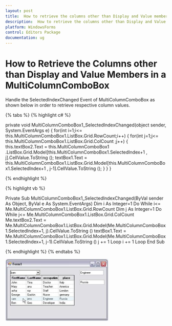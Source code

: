 ```yaml
---
layout: post
title:  How to retrieve the columns other than Display and Value members in a MultiColumnComboBox | WindowsForms | Syncfusion
description:  How to retrieve the columns other than Display and Value members in a MultiColumnComboBox
platform: WindowsForms
control: Editors Package
documentation: ug
---
```



# How to Retrieve the Columns other than Display and Value Members in a MultiColumnComboBox

Handle the SelectedIndexChanged Event of MultiColumnComboBox as shown below in order to retrieve respective column values.

{% tabs %}
{% highlight c# %}

private void MultiColumnComboBox1_SelectedIndexChanged(object sender, System.EventArgs e)
{
    for(int i=1;i<= this.MultiColumnComboBox1.ListBox.Grid.RowCount;i++)
    {
        for(int j=1;j<= this.MultiColumnComboBox1.ListBox.Grid.ColCount ;j++)
        {
            this.textBox2.Text = this.MultiColumnComboBox1 .ListBox.Grid.Model[this.MultiColumnComboBox1.SelectedIndex+1 , j].CellValue.ToString ();
            textBox1.Text = this.MultiColumnComboBox1.ListBox.Grid.Model[this.MultiColumnComboBox1.SelectedIndex+1 , j-1].CellValue.ToString ();
        }
    }
}

{% endhighlight %}

{% highlight vb %}

Private Sub MultiColumnComboBox1_SelectedIndexChanged(ByVal sender As Object, ByVal e As System.EventArgs)
Dim i As Integer=1
Do While i<= Me.MultiColumnComboBox1.ListBox.Grid.RowCount
Dim j As Integer=1
Do While j<= Me.MultiColumnComboBox1.ListBox.Grid.ColCount
Me.textBox2.Text = Me.MultiColumnComboBox1.ListBox.Grid.Model(Me.MultiColumnComboBox1.SelectedIndex+1, j).CellValue.ToString ()
textBox1.Text = Me.MultiColumnComboBox1.ListBox.Grid.Model(Me.MultiColumnComboBox1.SelectedIndex+1, j-1).CellValue.ToString ()
j += 1
Loop
i += 1
Loop
End Sub

{% endhighlight %}
{% endtabs %}

![](Frequently-Asked-Questions_images/Overview_img333.jpeg) 


